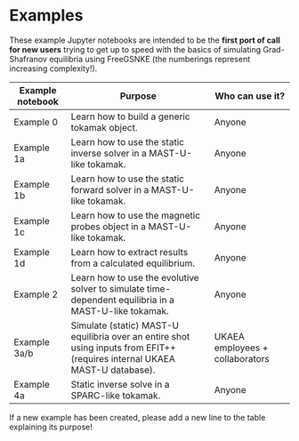 # Examples

These example Jupyter notebooks are intended to be the **first port of call for new users** trying to get up to speed with the basics of simulating Grad-Shafranov equilibria using FreeGSNKE (the numberings represent increasing complexity!). 

| Example notebook | Purpose | Who can use it? |
| ------ | ------ | ------ | 
| Example 0 | Learn how to build a generic tokamak object. | Anyone |
| Example 1a | Learn how to use the static inverse solver in a MAST-U-like tokamak. | Anyone |
| Example 1b | Learn how to use the static forward solver in a MAST-U-like tokamak. | Anyone |
| Example 1c | Learn how to use the magnetic probes object in a MAST-U-like tokamak. | Anyone |
| Example 1d | Learn how to extract results from a calculated equilibrium. | Anyone |
| Example 2 | Learn how to use the evolutive solver to simulate time-dependent equilibria in a MAST-U-like tokamak. | Anyone |
| Example 3a/b | Simulate (static) MAST-U equilibria over an entire shot using inputs from EFIT++ (requires internal UKAEA MAST-U database). | UKAEA employees + collaborators |
| Example 4a | Static inverse solve in a SPARC-like tokamak. | Anyone |

If a new example has been created, please add a new line to the table explaining its purpose!